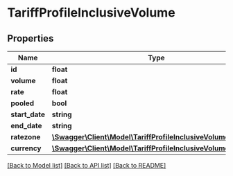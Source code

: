 # TariffProfileInclusiveVolume

## Properties
Name | Type | Description | Notes
------------ | ------------- | ------------- | -------------
**id** | **float** |  | [optional] 
**volume** | **float** |  | [optional] 
**rate** | **float** |  | [optional] 
**pooled** | **bool** |  | [optional] 
**start_date** | **string** |  | [optional] 
**end_date** | **string** |  | [optional] 
**ratezone** | [**\Swagger\Client\Model\TariffProfileInclusiveVolumeRatezone**](TariffProfileInclusiveVolumeRatezone.md) |  | [optional] 
**currency** | [**\Swagger\Client\Model\TariffProfileInclusiveVolumeCurrency**](TariffProfileInclusiveVolumeCurrency.md) |  | [optional] 

[[Back to Model list]](../../README.md#documentation-for-models) [[Back to API list]](../../README.md#documentation-for-api-endpoints) [[Back to README]](../../README.md)

